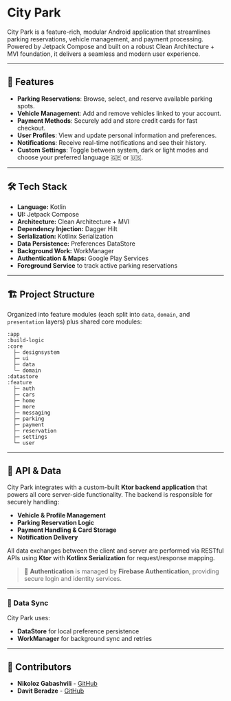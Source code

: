 # City Park

City Park is a feature-rich, modular Android application that streamlines parking reservations, vehicle management, and payment processing. Powered by Jetpack Compose and built on a robust Clean Architecture + MVI foundation, it delivers a seamless and modern user experience.

---

## 🚀 Features

- **Parking Reservations**: Browse, select, and reserve available parking spots.
- **Vehicle Management**: Add and remove vehicles linked to your account.
- **Payment Methods**: Securely add and store credit cards for fast checkout.
- **User Profiles**: View and update personal information and preferences.
- **Notifications**: Receive real-time notifications and see their history.
- **Custom Settings**: Toggle between system, dark or light modes and choose your preferred language 🇬🇪 or 🇺🇸.

---

## 🛠️ Tech Stack

- **Language:** Kotlin
- **UI:** Jetpack Compose
- **Architecture:** Clean Architecture + MVI
- **Dependency Injection:** Dagger Hilt
- **Serialization:** Kotlinx Serialization
- **Data Persistence:** Preferences DataStore
- **Background Work:** WorkManager
- **Authentication & Maps:** Google Play Services
- **Foreground Service** to track active parking reservations

---

## 🏗️ Project Structure

Organized into feature modules (each split into `data`, `domain`, and `presentation` layers) plus shared core modules:

```text
:app
:build-logic
:core
  ├─ designsystem
  ├─ ui
  ├─ data
  └─ domain
:datastore
:feature
  ├─ auth
  ├─ cars
  ├─ home
  ├─ more
  ├─ messaging
  ├─ parking
  ├─ payment
  ├─ reservation
  ├─ settings
  └─ user
```

---

## 📄 API & Data

City Park integrates with a custom-built **Ktor backend application** that powers all core server-side functionality. The backend is responsible for securely handling:

- **Vehicle & Profile Management**
- **Parking Reservation Logic**
- **Payment Handling & Card Storage**
- **Notification Delivery**

All data exchanges between the client and server are performed via RESTful APIs using **Ktor** with **Kotlinx Serialization** for request/response mapping.

> 🔐 **Authentication** is managed by **Firebase Authentication**, providing secure login and identity services.

---

### 🔄 Data Sync

City Park uses:
- **DataStore** for local preference persistence  
- **WorkManager** for background sync and retries

---

## 👥 Contributors

- **Nikoloz Gabashvili** - [GitHub](https://github.com/nikolozgabashvili)
- **Davit Beradze** - [GitHub](https://github.com/davidbera1)
